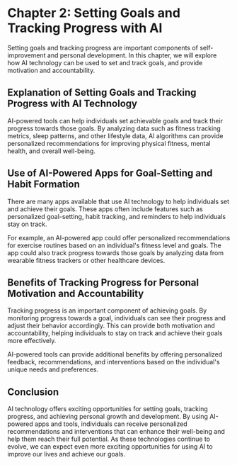 Chapter 2: Setting Goals and Tracking Progress with AI
======================================================

Setting goals and tracking progress are important components of self-improvement and personal development. In this chapter, we will explore how AI technology can be used to set and track goals, and provide motivation and accountability.

Explanation of Setting Goals and Tracking Progress with AI Technology
---------------------------------------------------------------------

AI-powered tools can help individuals set achievable goals and track their progress towards those goals. By analyzing data such as fitness tracking metrics, sleep patterns, and other lifestyle data, AI algorithms can provide personalized recommendations for improving physical fitness, mental health, and overall well-being.

Use of AI-Powered Apps for Goal-Setting and Habit Formation
-----------------------------------------------------------

There are many apps available that use AI technology to help individuals set and achieve their goals. These apps often include features such as personalized goal-setting, habit tracking, and reminders to help individuals stay on track.

For example, an AI-powered app could offer personalized recommendations for exercise routines based on an individual's fitness level and goals. The app could also track progress towards those goals by analyzing data from wearable fitness trackers or other healthcare devices.

Benefits of Tracking Progress for Personal Motivation and Accountability
------------------------------------------------------------------------

Tracking progress is an important component of achieving goals. By monitoring progress towards a goal, individuals can see their progress and adjust their behavior accordingly. This can provide both motivation and accountability, helping individuals to stay on track and achieve their goals more effectively.

AI-powered tools can provide additional benefits by offering personalized feedback, recommendations, and interventions based on the individual's unique needs and preferences.

Conclusion
----------

AI technology offers exciting opportunities for setting goals, tracking progress, and achieving personal growth and development. By using AI-powered apps and tools, individuals can receive personalized recommendations and interventions that can enhance their well-being and help them reach their full potential. As these technologies continue to evolve, we can expect even more exciting opportunities for using AI to improve our lives and achieve our goals.
